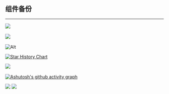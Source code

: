 ## 组件备份

[//]: # (分割线组件)

---


<p align="center">

[//]: # (带有背景图的账号评分)
<img src='https://bad-apple-github-readme.vercel.app/api?show_bg=1&username=wo1261931780&hide_title=true&no-bg=true'>

</p>



![](https://github.com/wo1261931780/blog/blob/master/assets/github_2021.svg)

[//]: # (每个项目的看板)
![Alt](https://repobeats.axiom.co/api/embed/10ce83c1d8452210bc4a0b5a5df9d59bbc35d889.svg "Repobeats analytics image")

[//]: # (被收藏的次数，折线图)

[//]: # (我还没有stars，所以直接为空)
[![Star History Chart](https://api.star-history.com/svg?repos=fanux/sealos&type=Date)](https://star-history.com/#fanux/sealos&Date)


[//]: # (git的旭日图)
[//]: # (<a href="https://github.com/yihong0618/GitHubPosters"><img width="400px" src="https://raw.githubusercontent.com/yihong0618/GitHubPoster/main/examples/strava_circular.svg"/></a>)
<a href="https://github.com/wo1261931780/GitHubPosters"><img width="400px" src="https://raw.githubusercontent.com/wo1261931780/GitHubPoster/main/examples/strava_circular.svg"/></a>

[//]: # (每30天的git状态)
[//]: # ([![Ashutosh's github activity graph]&#40;https://activity-graph.herokuapp.com/graph?username=Ashutosh00710&theme=dracula&#41;]&#40;https://github.com/ashutosh00710/github-readme-activity-graph&#41;)
[![Ashutosh's github activity graph](https://activity-graph.herokuapp.com/graph?username=wo1261931780&theme=minimal)](https://github.com/wo1261931780/st-java.github.io)



[//]: # (更多内容需要手动设置secret key)
![](https://github-profile-summary-cards.vercel.app/api/cards/profile-details?username=wo1261931780&theme=vue)
![](https://github-profile-summary-cards.vercel.app/api/cards/profile-details?username=wo1261931780&theme=default)

